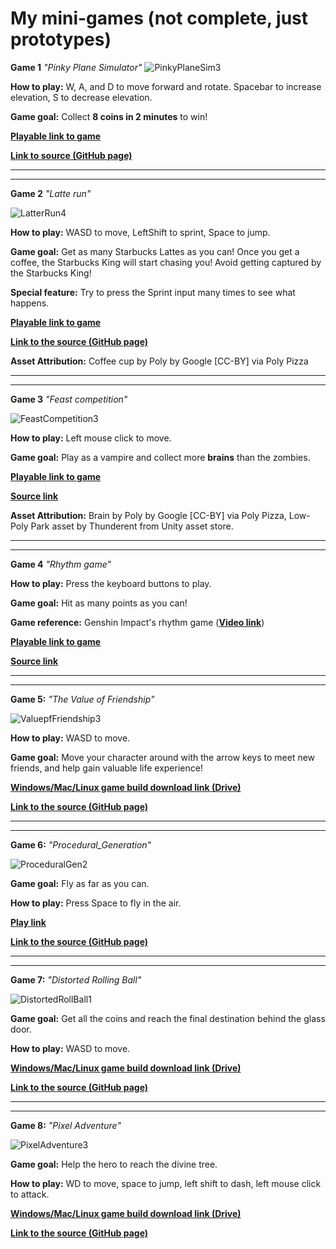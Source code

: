 # My mini-games (not complete, just prototypes)

**Game 1** _"Pinky Plane Simulator"_
![PinkyPlaneSim3](https://github.com/Zhang-Ale/My-mini-games/assets/116378770/ba58350b-ac1e-4e17-aadc-537d9ecf322e)

**How to play:** 
W, A, and D to move forward and rotate. 
Spacebar to increase elevation, S to decrease elevation. 

**Game goal:** 
Collect **8 coins in 2 minutes** to win!

[**Playable link to game**](https://zhang-ale.github.io/My-mini-games/PinkyPlaneSimulator/play/) 

[**Link to source (GitHub page)**](https://github.com/Zhang-Ale/My-mini-games/tree/main/PinkyPlaneSimulator) 

________________________________________________________


________________________________________________________

**Game 2** _"Latte run"_

![LatterRun4](https://github.com/Zhang-Ale/My-mini-games/assets/116378770/b464b57f-ff5c-4558-8cfa-99f6342dd29d)

**How to play:** 
WASD to move, LeftShift to sprint, Space to jump. 

**Game goal:** 
Get as many Starbucks Lattes as you can! Once you get a coffee, the Starbucks King will start chasing you! Avoid getting captured by the Starbucks King!  

**Special feature:** 
Try to press the Sprint input many times to see what happens. 

[**Playable link to game**](https://zhang-ale.github.io/My-mini-games/LatteRun/play/) 

[**Link to the source (GitHub page)**](https://github.com/Zhang-Ale/My-mini-games/tree/main/LatteRun) 

**Asset Attribution:**
Coffee cup by Poly by Google [CC-BY] via Poly Pizza


________________________________________________________


________________________________________________________


**Game 3** _"Feast competition"_

![FeastCompetition3](https://github.com/Zhang-Ale/My-mini-games/assets/116378770/9b82b3ba-b560-4909-9b8f-a33ff7f61b75)

**How to play:** 
Left mouse click to move. 

**Game goal:** 
Play as a vampire and collect more **brains** than the zombies. 

[**Playable link to game**](https://SaraHashemii.github.io/game615-spring2023-06/exercise06/play/)
 
[**Source link**](https://github.com/SaraHashemii/game615-spring2023-06/tree/main/exercise06)
 
**Asset Attribution:**
Brain by Poly by Google [CC-BY] via Poly Pizza, 
Low-Poly Park asset by Thunderent from Unity asset store. 

________________________________________________________


________________________________________________________

**Game 4** _"Rhythm game"_

**How to play:** 
Press the keyboard buttons to play. 

**Game goal:**
Hit as many points as you can! 

**Game reference:** 
Genshin Impact's rhythm game ([**Video link**](https://youtu.be/1SY0WK3TPq0))

[**Playable link to game**](https://zhang-ale.github.io/My-mini-games/RhythmGame/play/)
 
[**Source link**](https://github.com/Zhang-Ale/My-mini-games/tree/main/RhythmGame)

________________________________________________________


________________________________________________________

**Game 5:** _"The Value of Friendship"_

![ValuepfFriendship3](https://github.com/Zhang-Ale/My-mini-games/assets/116378770/74a68fe6-f605-4464-ab0b-571ae7ebbb1d)

**How to play:** 
WASD to move. 

**Game goal:**
Move your character around with the arrow keys to meet new friends, and help gain valuable life experience!

[**Windows/Mac/Linux game build download link (Drive)**](https://drive.google.com/drive/folders/1TO_rfPhTjZrvcFfB_lj6SD6vCLCwTERT?usp=sharing) 

[**Link to the source (GitHub page)**](https://github.com/Zhang-Ale/My-mini-games/tree/main/TheValueOfFriendship) 

________________________________________________________


________________________________________________________

**Game 6:** _"Procedural_Generation"_

![ProceduralGen2](https://github.com/Zhang-Ale/My-mini-games/assets/116378770/e6a43c1a-71a8-4fb3-b67a-51e4525bd2f1)

**Game goal:**
Fly as far as you can. 

**How to play:** 
Press Space to fly in the air.

[**Play link**](https://zhang-ale.github.io/My-mini-games/Procedural_generation/Build/) 

[**Link to the source (GitHub page)**](https://github.com/Zhang-Ale/My-mini-games/tree/main/Procedural_generation) 

________________________________________________________


________________________________________________________

**Game 7:** _"Distorted Rolling Ball"_

![DistortedRollBall1](https://github.com/Zhang-Ale/My-mini-games/assets/116378770/4e0cad72-1900-4fa3-8176-813bbe7a97a2)

**Game goal:**
Get all the coins and reach the final destination behind the glass door. 

**How to play:** 
WASD to move.

[**Windows/Mac/Linux game build download link (Drive)**](https://drive.google.com/drive/folders/1HucCMuU793FdEoQ9d-r4c7b9NqKMT5uu?usp=sharing) 

[**Link to the source (GitHub page)**](https://github.com/Zhang-Ale/My-mini-games/tree/main/DistortedRollingBall) 

________________________________________________________


________________________________________________________

**Game 8:** _"Pixel Adventure"_

![PixelAdventure3](https://github.com/Zhang-Ale/My-mini-games/assets/116378770/44377b92-1897-451f-b49b-19972e22de86)

**Game goal:**
Help the hero to reach the divine tree. 

**How to play:** 
WD to move, space to jump, left shift to dash, left mouse click to attack.

[**Windows/Mac/Linux game build download link (Drive)**](https://drive.google.com/drive/folders/1qsot85RdMfB_oB3i-opQ4GefmlxoQl1N?usp=sharing) 

[**Link to the source (GitHub page)**](https://github.com/Zhang-Ale/My-mini-games/tree/main/PixelAdventure) 
